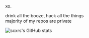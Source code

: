 xo.  

drink all the booze, hack all the things<br>
majority of my repos are private <br>

![scxrs's GitHub stats](https://github-readme-stats.vercel.app/api?username=scxr&count_private=true&hide=contribs,prs)
